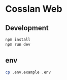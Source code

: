 # Cosslan Web

## Development
```bash
npm install
npm run dev
```

## env 
```bash
cp .env.example .env
```
